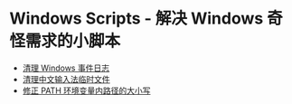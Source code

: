 # Windows Scripts - 解决 Windows 奇怪需求的小脚本

* [清理 Windows 事件日志](clear-eventlogs)
* [清理中文输入法临时文件](clear-IME-temp)
* [修正 PATH 环境变量内路径的大小写](path-correct-case)
